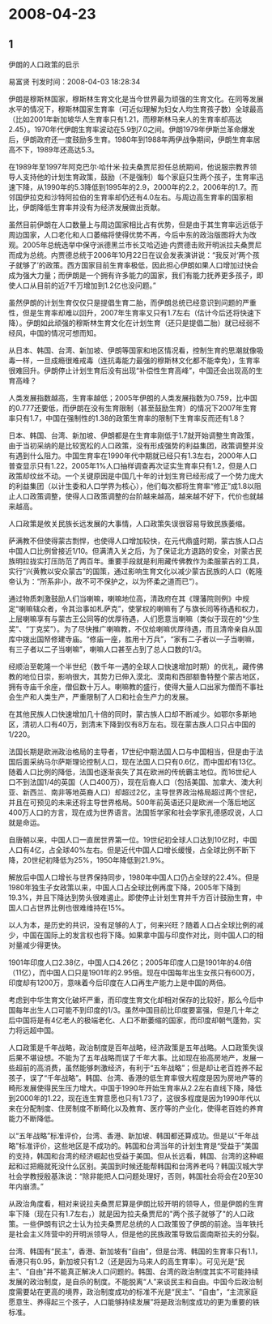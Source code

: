 # 2008-04-23

## 1

伊朗的人口政策的启示

易富贤 刊发时间：2008-04-03 18:28:34

伊朗是穆斯林国家，穆斯林生育文化是当今世界最为顽强的生育文化。在同等发展水平的情况下，穆斯林国家生育率（可近似理解为妇女人均生育孩子数）全球最高（比如2001年新加坡华人生育率只有1.21，而穆斯林马来人的生育率却高达2.45）。1970年代伊朗生育率波动在5.9到7.0之间。伊朗1979年伊斯兰革命爆发后，伊朗政府还一度鼓励多生育。1980年到1988年两伊战争期间，伊朗生育率居高不下，1989年还高达5.3。

在1989年至1997年阿克巴尔·哈什米·拉夫桑贾尼担任总统期间，他说服宗教界领导人支持他的计划生育政策，鼓励（不是强制）每个家庭只生两个孩子，生育率迅速下降，从1990年的5.3降低到1995年的2.9，2000年的2.2，2006年的1.7。而邻国伊拉克和沙特阿拉伯的生育率却仍还有4.0左右。与周边高生育率的国家相比，伊朗降低生育率并没有为经济发展做出贡献。

虽然目前伊朗在人口数量上与周边国家相比占有优势，但是由于其生育率远远低于周边国家，人口老化和人口萎缩将使得优势不再，今后中东的政治版图将大为改观。2005年总统选举中保守派德黑兰市长艾哈迈迪·内贾德击败开明派拉夫桑贾尼而成为总统。内贾德总统于2006年10月22日在议会发表演讲说：“我反对‘两个孩子就够了’的政策。西方国家目前生育率极低，因此担心伊朗如果人口增加过快会成为强大力量；而伊朗是一个拥有许多能力的国家，我们有能力抚养更多孩子，即使人口从目前的近7千万增加到1.2亿也没问题。”

虽然伊朗的计划生育仅仅只是提倡生育二胎，而伊朗总统已经意识到问题的严重性，但是生育率却难以回升，2007年生育率又只有1.7左右（估计今后还将快速下降）。伊朗如此顽强的穆斯林生育文化在计划生育（还只是提倡二胎）就已经弱不经风，中国的情况可想而知。

从日本、韩国、台湾、新加坡、伊朗等国家和地区情况看，控制生育的思潮就像吸毒一样，一旦成瘾很难戒毒（连抗毒能力最强的穆斯林文化都不能幸免），生育率很难回升。伊朗停止计划生育后没有出现“补偿性生育高峰”，中国还会出现高的生育高峰？

人类发展指数越高，生育率越低；2005年伊朗的人类发展指数为0.759，比中国的0.777还要低，而伊朗在没有生育限制（甚至鼓励生育）的情况下2007年生育率只有1.7，中国在强制性的1.38的政策生育率的限制下生育率反而还有1.8？

日本、韩国、台湾、新加坡、伊朗都是在生育率刚低于1.7就开始调整生育政策，由于当初采纳的是比较宽松的人口政策，没有形成强势的利益集团，政策调整并没有遇到什么阻力。中国生育率在1990年代中期就已经只有1.3左右，2000年人口普查显示只有1.22，2005年1%人口抽样调查再次证实生育率只有1.2，但是人口政策却纹丝不动。一个关键原因是中国几十年的计划生育已经形成了一个势力庞大的利益集团（以计生委和人口学界为核心），他们每次都将生育率“修正”成1.8以阻止人口政策调整，使得人口政策调整的台阶越来越高，越来越不好下，代价也就越来越高。

人口政策是攸关民族长远发展的大事情，人口政策失误很容易导致民族萎缩。

萨满教不但使得蒙古剽悍，也使得人口增加较快，在元代鼎盛时期，蒙古族人口占中国人口比例曾接近1/10。但满清入关之后，为了保证北方退路的安全，对蒙古民族明拉拢实打压防范了两百年。重要手段就是利用藏传佛教作为柔服蒙古的工具，实行“兴黄教以安众蒙古”的国策，通过影响生育文化以减少蒙古民族的人口（乾隆帝认为：“所系非小，故不可不保护之，以为怀柔之道而已”）。

通过物质刺激鼓励人们当喇嘛，喇嘛地位高，清政府在其《理藩院则例》中规定“喇嘛辖众者，令其治事如札萨克”，使掌权的喇嘛有了与旗长同等待遇和权力，上层喇嘛享有与蒙古王公同等的优厚待遇，人们愿意当喇嘛（类似于现在的“少生奖”、“丁克奖”）。为了尽快推广喇嘛教，不仅给喇嘛优厚待遇，而且清帝亲自从国库中拨出国帑修建寺庙。“修庙一座，胜用十万兵”，“家有二子者以一子当喇嘛，有三子者以二子当喇嘛”，喇嘛人口甚至占到了总人口数的1/3。

经顺治至乾隆一个半世纪（数千年一遇的全球人口快速增加时期）的优礼，藏传佛教的地位日崇，影响很大，其势力已伸入漠北、漠南和西部额鲁特整个蒙古地区，拥有寺庙千余座，僧侣数十万人。喇嘛教的盛行，使得大量人口出家为僧而不事社会生产和人类生产，严重限制了人口和社会生产力的发展。

在其他民族人口快速增加几十倍的同时，蒙古族人口却不断减少。如鄂尔多斯地区，清初人口有40万，到清末下降到仅有8万左右。现在蒙古族人口只占中国的1/220。

法国长期是欧洲政治格局的主导者，17世纪中期法国人口与中国相当，但是由于法国后面采纳马尔萨斯理论控制人口，现在法国人口只有0.6亿，而中国却有13亿。随着人口比例的降低，法国也逐渐丧失了其在欧洲的传统霸主地位。而16世纪人口不到法国1/4的英国（人口400万），现在后裔人口（包括美国、加拿大、澳大利亚、新西兰、南非等地英裔人口）却超过2亿，主导世界政治格局超过两个世纪，并且在可预见的未来还将主导世界格局。500年前英语还只是欧洲一个落后地区400万人口的方言，现在成为世界语言。法国哲学家和社会学家孔德感叹说，人口就是命运。

自唐朝以来，中国人口一直居世界第一位。19世纪初全球人口达到10亿时，中国人口有4亿，占全球40%左右。但是近代中国人口增长缓慢，占全球比例不断下降，20世纪初降低为25%，1950年降低到21.9%。

解放后中国人口增长与世界保持同步，1980年中国人口仍占全球的22.4%。但是1980年独生子女政策以来，中国人口占全球比例再度下降，2005年下降到19.3%，并且下降达到势头很难遏止。即使停止计划生育并千方百计鼓励生育，中国人口占世界比例也很难维持在15%。

以人为本，是历史的共识，没有足够的人丁，何来兴旺？随着人口占全球比例的减少，中国在国际上的发言权也将下降。如果拿中国与印度作对比，则中国人口的相对量减少得更快。

1901年印度人口2.38亿，中国人口4.26亿；2005年印度人口是1901年的4.6倍（11亿），而中国人口只是1901年的2.95倍。现在中国每年出生女孩只有600万，印度却有1200万，意味着今后印度在人口再生产能力上是中国的两倍。

考虑到中华生育文化破坏严重，而印度生育文化却相对保存的比较好，那么今后中国每年出生人口可能不到印度的1/3。虽然中国目前比印度要富强，但是几十年之后中国将是有4亿老人的极端老化、人口不断萎缩的国家，而印度却朝气蓬勃，实力将远超中国。

人口政策是千年战略，政治制度是百年战略，经济政策是五年战略。人口政策失误后果不堪设想。不能为了五年战略而误了千年大事。比如现在抬高房地产，发展一些超前的高消费，虽然能够刺激经济，有利于“五年战略”；但是却让老百姓养不起孩子，误了“千年战略”。韩国、台湾、香港的低生育率很大程度是因为房地产等的畸形发展使得民生压力增大。中国于1990年开始生育率从2.2左右直线下降，降低到2000年的1.22，现在连生育意愿也只有1.73了，这很多程度是因为1990年代以来在分配制度、住房制度不断畸化以及教育、医疗等的产业化，使得老百姓的养育能力不断降低。

以“五年战略”标准评价，台湾、香港、新加坡、韩国都还算成功。但是以“千年战略”标准评价，这些地区是不成功的。韩国和台湾当年的计划生育是“受益于”美国的支持，韩国和台湾的经济崛起也受益于美国。但从长远看，韩国、台湾的这种崛起和过把瘾就死没什么区别。美国到时候还能帮韩国和台湾养老吗？韩国汉城大学社会学教授殷基洙说：“除非能把人口问题处理好，否则，韩国社会将会在20至30年内崩溃。”

从政治角度看，相对来说拉夫桑贾尼算是伊朗比较开明的领导人，但是伊朗的生育率下降（现在只有1.7左右，）就是因为拉夫桑贾尼的"两个孩子就够了"的人口政策。一些伊朗有识之士认为拉夫桑贾尼总统的人口政策毁了伊朗的前途。当年铁托是社会主义阵营中的开明派领导人，但是他的民族政策导致后面南斯拉夫的分裂。

台湾、韩国有“民主”，香港、新加坡有“自由”，但是台湾、韩国的生育率只有1.1，香港只有0.95，新加坡只有1.2（还是因为马来人的高生育率）。可见光是“民主”、“自由”并不能真正解决人口问题的。韩国、台湾的政治制度其实不可能持续发展的政治制度，是自杀的制度。不能脱离“人”来谈民主和自由。中国今后政治制度需要站在更高的境界，政治制度成功的标准不光是“民主”、“自由”，“主流家庭愿意生、养得起三个孩子，人口能够持续发展”将是政治制度成功的更为重要的铁标准。

